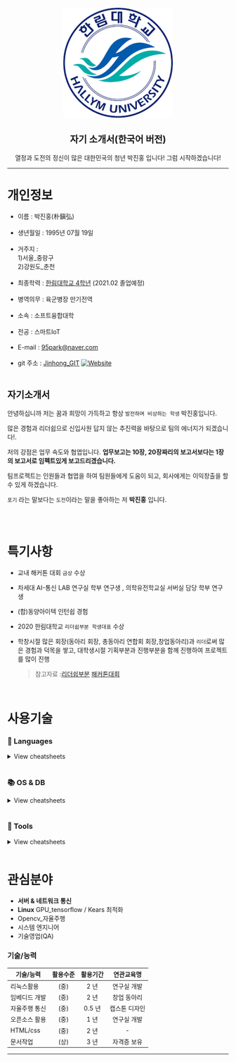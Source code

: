  
<p align="center"><img src="/hallym.png" width="250" height="250"></p>  
  <h2 align="center">자기 소개서(한국어 버전)</h2>
    <p align="center">열정과 도전의 정신이 많은 대한민국의 청년 박진홍 입니다! 그럼 시작하겠습니다!</p>  

---    
  
  
# 개인정보  
* 이름        : 박진홍(朴鎭弘)<br><br>
* 생년월일    : 1995년 07월 19일<br><br>
* 거주지      :  
  1)서울_중랑구    
  2)강원도_춘천<br><br>
* 최종학력        : [한림대학교 4학년][hallym] (2021.02 졸업예정)<br><br>
* 병역의무 : 육군병장 만기전역<br><br>
* 소속 : 소프트융합대학<br><br>    
* 전공 : 스마트IoT<br><br>  
* E-mail : 95park@naver.com<br><br> 
* git 주소 : [Jinhong_GIT][github] [![Website](https://img.shields.io/website?color=blue&down_message=Go&label=Github&style=plastic&up_color=blue&url=https%3A%2F%2Fhttps%3A%2F%2Fgithub.com%2FHallymhongE%2FResume%2Fblob%2Fmaster%2FREADME.md)](https://github.com/HallymhongE/Resume)<br><br>

## 자기소개서
 안녕하십니까 저는 꿈과 희망이 가득하고 항상 `발전하며 비상하는 학생` 박진홍입니다.
 
 많은 경험과 리더쉽으로 신입사원 답지 않는 추진력을 바탕으로 팀의 에너지가 되겠습니다!.
 
 저의 강점은 업무 속도와 협엽입니다. **업무보고는 10장, 20장짜리의 보고서보다는 1장의 보고서로 임펙트있게 보고드리겠습니다.**
 
 팀프로젝트는 인원들과 협엽을 하여 팀원들에게 도움이 되고, 회사에게는 이익창출을 할 수 있게 하겠습니다.
 
 `포기` 라는 말보다는 `도전`이라는 말을 좋아하는 저 <strong>박진홍</strong> 입니다.
 
 
<br><br>

# 특기사항
* 교내 해커톤 대회 `금상` 수상

* 차세대 AI-통신 LAB 연구실 학부 연구생 , 의학유전학교실 서버실 담당 학부 연구생 

* (합)동양아이텍 인턴쉽 경험  

* 2020 한림대학교 `리더쉽부분 학생대표` 수상  

* 학창시절 많은 회장(동아리 회장, 총동아리 연합회 회장,창업동아리)과 `리더`로써 많은 경험과 덕목을 쌓고, 대학생시절 기획부분과 진행부분을 함께 진행하여 프로젝트를 많이 진행  
    >참고자료 :[리더쉽부분][hallym_1] [해커톤대회][hallym_2]

<br>

# 사용기술

### 📃 Languages

<details>
<summary>View cheatsheets</summary>

<br>

 - `C` <br><br>
 - `C++` <br><br>
 - Python <br><br>
 - Java <br><br>
 
 </details>

<br>

 ### 📚 OS & DB
<details>
<summary>View cheatsheets</summary>
<br>

 - window <br><br>
 - `Linux` <br><br>
 - Audiono <br><br>
 - `RasberryPi` <br><br>
 - SQL<br><br>
 </details>

<br>

### 🔧 Tools
<details>
<summary>View cheatsheets</summary>
<br>
 
 - TCP/IP 프로토콜<br><br>
 - git<br><br>
 - HTML/CSS<br><br>
 - VIM<br><br>
 - `Ubuntu`,Centos<br><br>
 </details>

<br>

# 관심분야
* **서버 & 네트워크 통신**
* **Linux** GPU_tensorflow / Kears 최적화
* Opencv_자율주행
* 시스템 엔지니어
* 기술영업(QA)

### 기술/능력

|기술/능력|활용수준|활용기간|연관교육명|
|---|:---:|:---:|:---:|
|리눅스활용|(중)|2 년|연구실 개발|
|임베디드 개발|(중)|2 년|창업 동아리|
|자율주행 통신|(중)|0.5 년|캡스톤 디자인|
|오픈소스 활용|(중)|1 년|연구실 개발|
|HTML/css|(중)|2 년|-|
|문서작업|(상)|3 년|자격증 보유|


---  


[hallym]:http://hallym.ac.kr
[github]:http://github.com/HallymhongE
[hallym_1]:http://blog.naver.com/PostView.nhn?blogId=hallymde1330&logNo=221727885654&categoryNo=62&parentCategoryNo=62&from=thumbnailList
[hallym_2]:https://fb.watch/1x1BlZr3L9/
